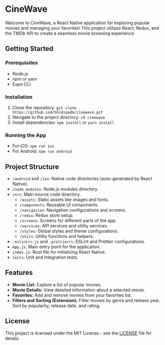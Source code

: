 # CineWave

Welcome to CineWave, a React Native application for exploring popular movies and managing your favorites! This project utilizes React, Redux, and the TMDb API to create a seamless movie browsing experience.

## Getting Started

### Prerequisites
- Node.js
- npm or yarn
- Expo CLI

### Installation
1. Clone the repository: `git clone https://github.com/Shidiqadm/cinewave.git`
2. Navigate to the project directory: `cd cinewave`
3. Install dependencies: `npm install` or `yarn install`

### Running the App
- For iOS: `npm run ios`
- For Android: `npm run android`

## Project Structure

- `/android` and `/ios`: Native code directories (auto-generated by React Native).
- `/node_modules`: Node.js modules directory.
- `/src`: Main source code directory.
  - `/assets`: Static assets like images and fonts.
  - `/components`: Reusable UI components.
  - `/navigation`: Navigation configurations and screens.
  - `/redux`: Redux store setup.
  - `/screens`: Screens for different parts of the app.
  - `/services`: API services and utility services.
  - `/styles`: Global styles and theme configurations.
  - `/utils`: Utility functions and helpers.
- `.eslintrc.js` and `.prettierrc`: ESLint and Prettier configurations.
- `App.js`: Main entry point for the application.
- `index.js`: Root file for initializing React Native.
- `tests`: Unit and integration tests.

## Features

- **Movie List:** Explore a list of popular movies.
- **Movie Details:** View detailed information about a selected movie.
- **Favorites:** Add and remove movies from your favorites list.
- **Filters and Sorting (Extension):** Filter movies by genre and release year. Sort by popularity, release date, and rating.

## License

This project is licensed under the MIT License - see the [LICENSE](LICENSE) file for details.
